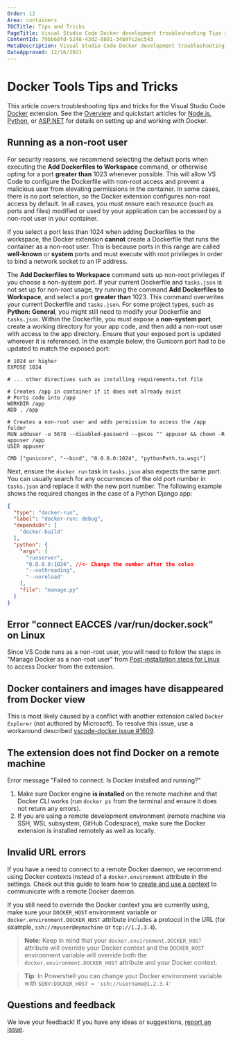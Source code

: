 ```yaml
---
Order: 12
Area: containers
TOCTitle: Tips and Tricks
PageTitle: Visual Studio Code Docker development troubleshooting Tips and Tricks
ContentId: 79bb60fd-5248-43d2-8801-34b9fc2ec543
MetaDescription: Visual Studio Code Docker development troubleshooting tips and tricks
DateApproved: 12/16/2021
---
```

# Docker Tools Tips and Tricks

This article covers troubleshooting tips and tricks for the Visual Studio Code [Docker](https://marketplace.visualstudio.com/items?itemName=ms-azuretools.vscode-docker) extension. See the [Overview](/docs/containers/overview.md) and quickstart articles for [Node.js](/docs/containers/quickstart-node.md), [Python](/docs/containers/quickstart-python.md), or [ASP.NET](/docs/containers/quickstart-aspnet-core.md) for details on setting up and working with Docker.

## Running as a non-root user

For security reasons, we recommend selecting the default ports when executing the **Add Dockerfiles to Workspace** command, or otherwise opting for a port **greater than** 1023 whenever possible. This will allow VS Code to configure the Dockerfile with non-root access and prevent a malicious user from elevating permissions in the container. In some cases, there is no port selection, so the Docker extension configures non-root access by default. In all cases, you must ensure each resource (such as ports and files) modified or used by your application can be accessed by a non-root user in your container.

If you select a port less than 1024 when adding Dockerfiles to the workspace, the Docker extension **cannot** create a Dockerfile that runs the container as a non-root user. This is because ports in this range are called **well-known** or **system** ports and must execute with root privileges in order to bind a network socket to an IP address.

The **Add Dockerfiles to Workspace** command sets up non-root privileges if you choose a non-system port. If your current Dockerfile and `tasks.json` is not set up for non-root usage, try running the command **Add Dockerfiles to Workspace**, and select a port **greater than** 1023. This command overwrites your current Dockerfile and `tasks.json`. For some project types, such as **Python: General**, you might still need to modify your Dockerfile and `tasks.json`. Within the Dockerfile, you must expose a **non-system port**, create a working directory for your app code, and then add a non-root user with access to the app directory. Ensure that your exposed port is updated wherever it is referenced. In the example below, the Gunicorn port had to be updated to match the exposed port:

```docker
# 1024 or higher
EXPOSE 1024

# ... other directives such as installing requirements.txt file

# Creates /app in container if it does not already exist
# Ports code into /app
WORKDIR /app
ADD . /app

# Creates a non-root user and adds permission to access the /app folder
RUN adduser -u 5678 --disabled-password --gecos "" appuser && chown -R appuser /app
USER appuser

CMD ["gunicorn", "--bind", "0.0.0.0:1024", "pythonPath.to.wsgi"]
```

Next, ensure the `docker run` task in `tasks.json` also expects the same port. You can usually search for any occurrences of the old port number in `tasks.json` and replace it with the new port number.  The following example shows the required changes in the case of a Python Django app:

``` json
{
  "type": "docker-run",
  "label": "docker-run: debug",
  "dependsOn": [
    "docker-build"
  ],
  "python": {
    "args": [
      "runserver",
      "0.0.0.0:1024", //<- Change the number after the colon
      "--nothreading",
      "--noreload"
    ],
    "file": "manage.py"
  }
}
```

## Error "connect EACCES /var/run/docker.sock" on Linux

Since VS Code runs as a non-root user, you will need to follow the steps in "Manage Docker as a non-root user" from [Post-installation steps for Linux](https://aka.ms/AA37yk6) to access Docker from the extension.

## Docker containers and images have disappeared from Docker view

This is most likely caused by a conflict with another extension called `Docker Explorer` (not authored by Microsoft).  To resolve this issue, use a workaround described [vscode-docker issue #1609](https://github.com/microsoft/vscode-docker/issues/1609#issuecomment-586331394).

## The extension does not find Docker on a remote machine

Error message "Failed to connect. Is Docker installed and running?"

1. Make sure Docker engine **is installed** on the remote machine and that Docker CLI works (run `docker ps` from the terminal and ensure it does not return any errors).
2. If you are using a remote development environment (remote machine via SSH, WSL subsystem, GitHub Codespace), make sure the Docker extension is installed remotely as well as locally.

## Invalid URL errors

If you have a need to connect to a remote Docker daemon, we recommend using Docker contexts instead of a `docker.environment` attribute in the settings. Check out this guide to learn how to [create and use a context](https://docs.docker.com/engine/context/working-with-contexts/) to communicate with a remote Docker daemon.

If you still need to override the Docker context you are currently using, make sure your `DOCKER_HOST` environment variable or `docker.environment.DOCKER_HOST` attribute includes a protocol in the URL (for example, `ssh://myuser@mymachine` or `tcp://1.2.3.4`).

> **Note:** Keep in mind that your `docker.environment.DOCKER_HOST` attribute will override your Docker context and the `DOCKER_HOST` environment variable will override both the `docker.environment.DOCKER_HOST` attribute and your Docker context.

> **Tip**: In Powershell you can change your Docker environment variable with `$ENV:DOCKER_HOST = 'ssh://username@1.2.3.4'`

## Questions and feedback

We love your feedback! If you have any ideas or suggestions, [report an issue](https://github.com/microsoft/vscode-docker/issues/new).
